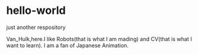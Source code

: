 # hello-world
just another respository

Van_Hulk,here.I like Robots(that is what I am mading) and CV(that is what I want to learn).
I am a fan of Japanese Animation.
